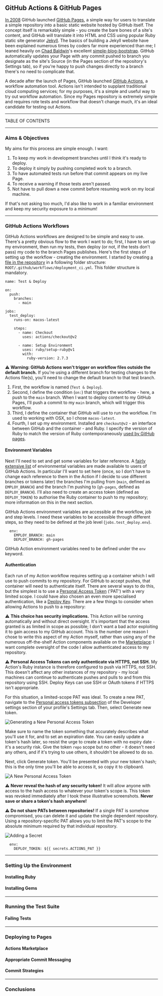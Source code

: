 ## GitHub Actions & GitHub Pages

[In 2008](https://github.blog/2008-12-18-github-pages/) GitHub launched [GitHub Pages](https://pages.github.com/), a simple way for users to translate a simple repository into a basic static website hosted by GitHub itself. The concept itself is remarkably simple - you create the bare bones of a site's content, and GitHub will translate it into HTML and CSS using popular Ruby static site generator [Jekyll](https://jekyllrb.com/). The basics of building a Jekyll website have been explained numerous times by coders far more experienced than me; I leaned heavily on [Chad Baldwin](https://github.com/chadbaldwin)'s excellent [simple-blog-bootstrap](https://github.com/chadbaldwin/simple-blog-bootstrap/). GitHub automatically updates your Page with any commit pushed to branch you designate as the site's Source (in the Pages section of the repository's Settings tab), so if you're happy to push changes directly to a branch there's no need to complicate that.

A decade after the launch of Pages, GitHub launched [GitHub Actions](https://github.com/features/actions), a workflow automation tool. Actions isn't intended to supplant traditional cloud computing services; for my purposes, it's a simple and useful way to try out workflow automation. Since my Pages repository is extremely simple and requires rote tests and workflow that doesn't change much, it's an ideal candidate for testing out Actions.

---

TABLE OF CONTENTS

---

### Aims & Objectives

My aims for this process are simple enough. I want:

1. To keep my work in development branches until I think it's ready to deploy.
2. To deploy it simply by pushing completed work to a branch.
3. To have automated tests run before that commit appears on my live Page.
4. To receive a warning if those tests aren't passed.
5. Not have to pull down a new commit before resuming work on my local machine.

If that's not asking too much, I'd also like to work in a familiar environment and keep my security exposure to a minimum!

---

### GitHub Actions Workflows

GitHub Actions workflows are designed to be simple and easy to use. There's a pretty obvious flow to the work I want to do; first, I have to set up my environment, then run my tests, then deploy (or not, if the tests don't pass) my code to the branch Pages publishes. Here's the first steps of setting up the workflow - creating the environment. I started by creating [a file in the repository](https://github.com/JoshSinyor/JoshSinyor.github.io/blob/main/.github/workflows/deployment_ci.yml) in a following folder structure: `ROOT/.github/workflows/deployment_ci.yml`. This folder structure is mandatory.

```
name: Test & Deploy

on:
  push:
    branches:
      - main

jobs:
  test_deploy:
    runs-on: macos-latest

    steps:
      - name: Checkout
        uses: actions/checkout@v2

      - name: Setup Environment
        uses: ruby/setup-ruby@v1
        with:
          ruby-version: 2.7.3
```

⚠️ **Warning: GitHub Actions won't trigger on workflow files outside the default branch.** If you're using a different branch for testing changes to the Actions file(s), you'll need to change the default branch to that test branch.

1. First, the workflow is named (`Test & Deploy`).
2. Second, I define the condition (`on:`) that triggers the workflow - here, a push to the `main` branch. When I want to deploy content to my GitHub Pages, I'll push a commit to my `main` branch, which will trigger this workflow.
3. Third, I define the container that GitHub will use to run the workflow. I'm used to working with OSX, so I chose `macos-latest`.
4. Fourth, I set up my environment. Installed are `checkout@v2` - an interface between GitHub and the container - and Ruby. I specify the version of Ruby to match the version of Ruby contemporaneously [used by GitHub pages](https://pages.github.com/versions/).

#### Environment Variables

Next I'll need to set and get some variables for later reference. A [fairly extensive list](https://docs.github.com/en/actions/learn-github-actions/environment-variables) of environmental variables are made available to users of GitHub Actions. In particular I'll want to set here (once, so I don't have to change each reference to them in the Action if I decide to use different branches or tokens later) the branches I'm pulling from (`main`, defined as `EMPLOY_BRANCH`) and the branch I'm pushing to (`gh-pages`, defined as `DEPLOY_BRANCH`). I'll also need to create an access token (defined as `DEPLOY_TOKEN`) to authorise the Ruby container to push to my repository; more information on this in the next section.

GitHub Actions environment variables are accessible at the workflow, job and step levels. I need these variables to be accessible through different steps, so they need to be defined at the job level (`jobs.test_deploy.env`).

```
  env:
    EMPLOY_BRANCH: main
    DEPLOY_BRANCH: gh-pages
```

GitHub Action environment variables need to be defined under the `env` keyword.

#### Authentication

Each run of my Action workflow requires setting up a container which I will use to push commits to my repository. For GitHub to accept pushes, that container will need to authenticate itself. There are several ways to do this, but the simplest is to use a [Personal Access Token](https://docs.github.com/en/authentication/keeping-your-account-and-data-secure/creating-a-personal-access-token) ('PAT') with a very limited scope. I could have also chosen an even more specialised authentication, like a [Deploy Key](https://docs.github.com/en/developers/overview/managing-deploy-keys). There are a few things to consider when allowing Actions to push to a repository:

⚠️ **This choice has security implications.** This Action will be running automatically and without direct oversight. It's important that the access granted is as limited in scope as possible; I don't want a bad actor exploiting it to gain access to my GitHub account. This is the number one reason I chose to write this aspect of my Action myself, rather than using any of the numerous off-the-shelf Action components available on the [Marketplace](https://github.com/marketplace?type=actions): I want complete oversight of the code I allow authenticated access to my repository.

⚠️ **Personal Access Tokens can only authenticate via HTTPS, not SSH.** My Action's Ruby instance is therefore configured to push via HTTPS, not SSH. This doesn't affect any other instances of my repository - my local machines can continue to authenticate pushes and pulls to and from this repository using SSH. Deploy Keys can use SSH or OAuth tokens if HTTPS isn't appropriate.

For this situation, a limited-scope PAT was ideal. To create a new PAT, navigate to the [Personal access tokens subsection](https://github.com/settings/tokens) of the Developer settings section of your profile's Settings tab. Then, select Generate new token.

![Generating a New Personal Access Token](/images/2021-10-11/personal_access_token_01.png)

Make sure to name the token something that accurately describes what you'll use it for, and to set an expiration date. You can easily update a token's hash later, so resist the urge to create a token with no expiry date - it's a security risk. Give the token `repo` scope but no other - it doesn't need any others, and if it's trying to use others, it shouldn't be allowed to do so.

Next, click Generate token. You'll be presented with your new token's hash; this is the only time you'll be able to access it, so copy it to clipboard.

![A New Personal Access Token](/images/2021-10-11/personal_access_token_02.png)

⚠️ **Never reveal the hash of any security token!** It will allow anyone with access to the hash access to whatever your token's scope is. This token was revoked immediately after I took these illustrative screenshots. **Never save or share a token's hash anywhere!**

⚠️ **Do not share PATs between repositories!** If a single PAT is somehow compromised, you can delete it and update the single dependent repository. Using a repository-specific PAT allows you to limit the PAT's scope to the absolute minimum required by that individual repository.

![Adding a Secret](/images/2021-10-11/personal_access_token_03.png)

```
  env:
    DEPLOY_TOKEN: ${{ secrets.ACTIONS_PAT }}
```

---

### Setting Up the Environment

#### Installing Ruby

#### Installing Gems

---

### Running the Test Suite

#### Failing Tests

---

### Deploying to Pages

#### Actions Marketplace

#### Appropriate Commit Messaging

#### Commit Strategies

---

### Conclusions
